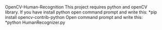OpenCV-Human-Recognition
This project requires python and openCV library.
If you have install python open command prompt and write this:
*pip install opencv-contrib-python
Open command prompt and write this:
*python HumanRecognizer.py
